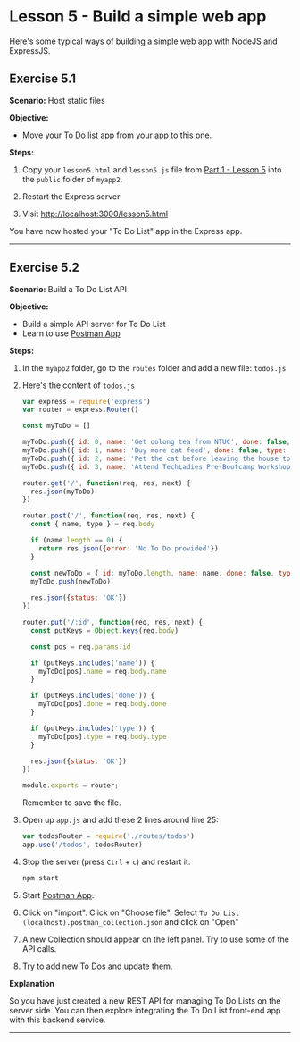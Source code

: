 # Lesson 5 - Build a simple web app

Here's some typical ways of building a simple web app with NodeJS and ExpressJS.

## Exercise 5.1

**Scenario:** Host static files

**Objective:**

- Move your To Do list app from your app to this one.

**Steps:**

1. Copy your `lesson5.html` and `lesson5.js` file from [Part 1 - Lesson 5](../part1/lesson5.md) into the `public` folder of `myapp2`.

2. Restart the Express server
3. Visit <http://localhost:3000/lesson5.html>

You have now hosted your "To Do List" app in the Express app.

---

## Exercise 5.2

**Scenario:** Build a To Do List API

**Objective:**

- Build a simple API server for To Do List
- Learn to use [Postman App](https://www.getpostman.com/)

**Steps:**

1. In the `myapp2` folder, go to the `routes` folder and add a new file: `todos.js`
2. Here's the content of `todos.js`

    ```javascript
    var express = require('express')
    var router = express.Router()
    
    const myToDo = []
    
    myToDo.push({ id: 0, name: 'Get oolong tea from NTUC', done: false, type: 'shopping' })
    myToDo.push({ id: 1, name: 'Buy more cat feed', done: false, type: 'shopping' })
    myToDo.push({ id: 2, name: 'Pet the cat before leaving the house today', done: true, type: 'pet' })
    myToDo.push({ id: 3, name: 'Attend TechLadies Pre-Bootcamp Workshop 2', done: true, type: 'event' })
    
    router.get('/', function(req, res, next) {
      res.json(myToDo)
    })
    
    router.post('/', function(req, res, next) {
      const { name, type } = req.body
    
      if (name.length == 0) {
        return res.json({error: 'No To Do provided'})
      }
    
      const newToDo = { id: myToDo.length, name: name, done: false, type: type }
      myToDo.push(newToDo)
      
      res.json({status: 'OK'})
    })
    
    router.put('/:id', function(req, res, next) {
      const putKeys = Object.keys(req.body)
    
      const pos = req.params.id
    
      if (putKeys.includes('name')) {
        myToDo[pos].name = req.body.name
      }
    
      if (putKeys.includes('done')) {
        myToDo[pos].done = req.body.done
      }
    
      if (putKeys.includes('type')) {
        myToDo[pos].type = req.body.type
      }
    
      res.json({status: 'OK'})
    })
    
    module.exports = router;
    ```
    
    Remember to save the file.

3. Open up `app.js` and add these 2 lines around line 25:

    ```javascript
    var todosRouter = require('./routes/todos')
    app.use('/todos', todosRouter)
    ```

4. Stop the server (press `Ctrl` + `c`) and restart it:

    ```bash
    npm start
    ```

5. Start [Postman App](https://www.getpostman.com/).
6. Click on "import". Click on "Choose file". Select `To Do List (localhost).postman_collection.json` and click on "Open"
7. A new Collection should appear on the left panel. Try to use some of the API calls.
8. Try to add new To Dos and update them.

**Explanation**

So you have just created a new REST API for managing To Do Lists on the server side. You can then explore integrating the To Do List front-end app with this backend service.

---